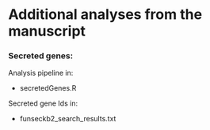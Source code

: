 # Additional analyses from the manuscript

### Secreted genes:

Analysis pipeline in:
- secretedGenes.R

Secreted gene Ids in:
- funseckb2_search_results.txt
